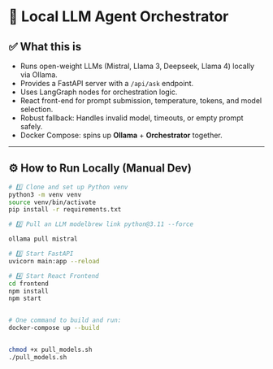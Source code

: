 # 🚀 Local LLM Agent Orchestrator

## ✅ What this is

- Runs open-weight LLMs (Mistral, Llama 3, Deepseek, Llama 4) locally via Ollama.
- Provides a FastAPI server with a `/api/ask` endpoint.
- Uses LangGraph nodes for orchestration logic.
- React front-end for prompt submission, temperature, tokens, and model selection.
- Robust fallback: Handles invalid model, timeouts, or empty prompt safely.
- Docker Compose: spins up **Ollama** + **Orchestrator** together.

---

## ⚙️ How to Run Locally (Manual Dev)

```bash
# 1️⃣ Clone and set up Python venv
python3 -m venv venv
source venv/bin/activate
pip install -r requirements.txt

# 2️⃣ Pull an LLM modelbrew link python@3.11 --force

ollama pull mistral

# 3️⃣ Start FastAPI
uvicorn main:app --reload

# 4️⃣ Start React Frontend
cd frontend
npm install
npm start


# One command to build and run:
docker-compose up --build


chmod +x pull_models.sh
./pull_models.sh
